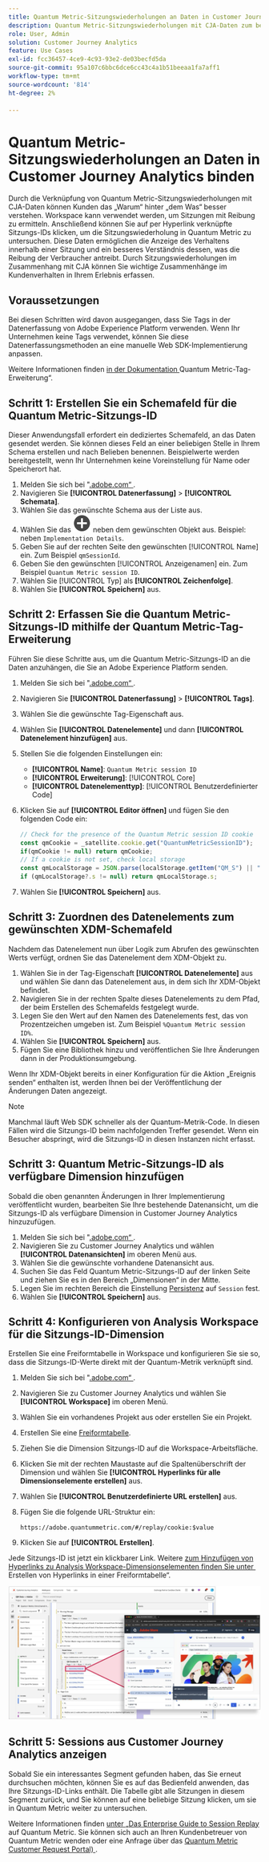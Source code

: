 ```yaml
---
title: Quantum Metric-Sitzungswiederholungen an Daten in Customer Journey Analytics binden
description: Quantum Metric-Sitzungswiederholungen mit CJA-Daten zum besseren Verständnis des „Warum“ hinter „dem Was“.
role: User, Admin
solution: Customer Journey Analytics
feature: Use Cases
exl-id: fcc36457-4ce9-4c93-93e2-de03becfd5da
source-git-commit: 95a107c6bbc6dce6cc43c4a1b51beeaa1fa7aff1
workflow-type: tm+mt
source-wordcount: '814'
ht-degree: 2%

---
```


# Quantum Metric-Sitzungswiederholungen an Daten in Customer Journey Analytics binden

Durch die Verknüpfung von Quantum Metric-Sitzungswiederholungen mit CJA-Daten können Kunden das „Warum“ hinter „dem Was“ besser verstehen.  Workspace kann verwendet werden, um Sitzungen mit Reibung zu ermitteln. Anschließend können Sie auf per Hyperlink verknüpfte Sitzungs-IDs klicken, um die Sitzungswiederholung in Quantum Metric zu untersuchen.  Diese Daten ermöglichen die Anzeige des Verhaltens innerhalb einer Sitzung und ein besseres Verständnis dessen, was die Reibung der Verbraucher antreibt.  Durch Sitzungswiederholungen im Zusammenhang mit CJA können Sie wichtige Zusammenhänge im Kundenverhalten in Ihrem Erlebnis erfassen.

## Voraussetzungen

Bei diesen Schritten wird davon ausgegangen, dass Sie Tags in der Datenerfassung von Adobe Experience Platform verwenden. Wenn Ihr Unternehmen keine Tags verwendet, können Sie diese Datenerfassungsmethoden an eine manuelle Web SDK-Implementierung anpassen.

Weitere Informationen finden [&#x200B; in der Dokumentation &#x200B;](https://experienceleague.adobe.com/de/docs/experience-platform/destinations/catalog/analytics/quantum-metric)Quantum Metric-Tag-Erweiterung“.

## Schritt 1: Erstellen Sie ein Schemafeld für die Quantum Metric-Sitzungs-ID

Dieser Anwendungsfall erfordert ein dediziertes Schemafeld, an das Daten gesendet werden. Sie können dieses Feld an einer beliebigen Stelle in Ihrem Schema erstellen und nach Belieben benennen. Beispielwerte werden bereitgestellt, wenn Ihr Unternehmen keine Voreinstellung für Name oder Speicherort hat.

1. Melden Sie sich bei &quot;[.adobe.com“ &#x200B;](https://experience.adobe.com).
1. Navigieren Sie **[!UICONTROL Datenerfassung]** > **[!UICONTROL Schemata]**.
1. Wählen Sie das gewünschte Schema aus der Liste aus.
1. Wählen Sie das ![Feldsymbol hinzufügen](/help/assets/icons/AddCircle.svg) neben dem gewünschten Objekt aus. Beispiel: neben `Implementation Details`.
1. Geben Sie auf der rechten Seite den gewünschten [!UICONTROL Name] ein. Zum Beispiel `qmSessionId`.
1. Geben Sie den gewünschten [!UICONTROL Anzeigenamen] ein. Zum Beispiel `Quantum Metric session ID`.
1. Wählen Sie [!UICONTROL Typ] als **[!UICONTROL Zeichenfolge]**.
1. Wählen Sie **[!UICONTROL Speichern]** aus.

## Schritt 2: Erfassen Sie die Quantum Metric-Sitzungs-ID mithilfe der Quantum Metric-Tag-Erweiterung

Führen Sie diese Schritte aus, um die Quantum Metric-Sitzungs-ID an die Daten anzuhängen, die Sie an Adobe Experience Platform senden.

1. Melden Sie sich bei &quot;[.adobe.com“ &#x200B;](https://experience.adobe.com).
1. Navigieren Sie **[!UICONTROL Datenerfassung]** > **[!UICONTROL Tags]**.
1. Wählen Sie die gewünschte Tag-Eigenschaft aus.
1. Wählen Sie **[!UICONTROL Datenelemente]** und dann **[!UICONTROL Datenelement hinzufügen]** aus.
1. Stellen Sie die folgenden Einstellungen ein:
   * **[!UICONTROL Name]**: `Quantum Metric session ID`
   * **[!UICONTROL Erweiterung]**: [!UICONTROL Core]
   * **[!UICONTROL Datenelementtyp]**: [!UICONTROL Benutzerdefinierter Code]
1. Klicken Sie auf **[!UICONTROL Editor öffnen]** und fügen Sie den folgenden Code ein:

   ```js
   // Check for the presence of the Quantum Metric session ID cookie
   const qmCookie = _satellite.cookie.get("QuantumMetricSessionID");
   if(qmCookie != null) return qmCookie;
   // If a cookie is not set, check local storage
   const qmLocalStorage = JSON.parse(localStorage.getItem("QM_S") || "{}");
   if (qmLocalStorage?.s != null) return qmLocalStorage.s;
   ```

1. Wählen Sie **[!UICONTROL Speichern]** aus.

## Schritt 3: Zuordnen des Datenelements zum gewünschten XDM-Schemafeld

Nachdem das Datenelement nun über Logik zum Abrufen des gewünschten Werts verfügt, ordnen Sie das Datenelement dem XDM-Objekt zu.

1. Wählen Sie in der Tag-Eigenschaft **[!UICONTROL Datenelemente]** aus und wählen Sie dann das Datenelement aus, in dem sich Ihr XDM-Objekt befindet.
1. Navigieren Sie in der rechten Spalte dieses Datenelements zu dem Pfad, der beim Erstellen des Schemafelds festgelegt wurde.
1. Legen Sie den Wert auf den Namen des Datenelements fest, das von Prozentzeichen umgeben ist. Zum Beispiel `%Quantum Metric session ID%`.
1. Wählen Sie **[!UICONTROL Speichern]** aus.
1. Fügen Sie eine Bibliothek hinzu und veröffentlichen Sie Ihre Änderungen dann in der Produktionsumgebung.

Wenn Ihr XDM-Objekt bereits in einer Konfiguration für die Aktion „Ereignis senden“ enthalten ist, werden Ihnen bei der Veröffentlichung der Änderungen Daten angezeigt.

>[!NOTE]
>
>Manchmal läuft Web SDK schneller als der Quantum-Metrik-Code. In diesen Fällen wird die Sitzungs-ID beim nachfolgenden Treffer gesendet. Wenn ein Besucher abspringt, wird die Sitzungs-ID in diesen Instanzen nicht erfasst.

## Schritt 3: Quantum Metric-Sitzungs-ID als verfügbare Dimension hinzufügen

Sobald die oben genannten Änderungen in Ihrer Implementierung veröffentlicht wurden, bearbeiten Sie Ihre bestehende Datenansicht, um die Sitzungs-ID als verfügbare Dimension in Customer Journey Analytics hinzuzufügen.

1. Melden Sie sich bei &quot;[.adobe.com“ &#x200B;](https://experience.adobe.com).
1. Navigieren Sie zu Customer Journey Analytics und wählen **[!UICONTROL Datenansichten]** im oberen Menü aus.
1. Wählen Sie die gewünschte vorhandene Datenansicht aus.
1. Suchen Sie das Feld Quantum Metric-Sitzungs-ID auf der linken Seite und ziehen Sie es in den Bereich „Dimensionen“ in der Mitte.
1. Legen Sie im rechten Bereich die Einstellung [Persistenz](/help/data-views/component-settings/persistence.md) auf `Session` fest.
1. Wählen Sie **[!UICONTROL Speichern]** aus.

## Schritt 4: Konfigurieren von Analysis Workspace für die Sitzungs-ID-Dimension

Erstellen Sie eine Freiformtabelle in Workspace und konfigurieren Sie sie so, dass die Sitzungs-ID-Werte direkt mit der Quantum-Metrik verknüpft sind.

1. Melden Sie sich bei &quot;[.adobe.com“ &#x200B;](https://experience.adobe.com).
1. Navigieren Sie zu Customer Journey Analytics und wählen Sie **[!UICONTROL Workspace]** im oberen Menü.
1. Wählen Sie ein vorhandenes Projekt aus oder erstellen Sie ein Projekt.
1. Erstellen Sie eine [Freiformtabelle](/help/analysis-workspace/visualizations/freeform-table/freeform-table.md).
1. Ziehen Sie die Dimension Sitzungs-ID auf die Workspace-Arbeitsfläche.
1. Klicken Sie mit der rechten Maustaste auf die Spaltenüberschrift der Dimension und wählen Sie **[!UICONTROL Hyperlinks für alle Dimensionselemente erstellen]** aus.
1. Wählen Sie **[!UICONTROL Benutzerdefinierte URL erstellen]** aus.
1. Fügen Sie die folgende URL-Struktur ein:

   ```
   https://adobe.quantummetric.com/#/replay/cookie:$value
   ```

1. Klicken Sie auf **[!UICONTROL Erstellen]**.

Jede Sitzungs-ID ist jetzt ein klickbarer Link. Weitere [&#x200B; zum Hinzufügen von Hyperlinks zu Analysis Workspace-Dimensionselementen finden Sie unter &#x200B;](/help/analysis-workspace/visualizations/freeform-table/freeform-table-hyperlinks.md)Erstellen von Hyperlinks in einer Freiformtabelle“.

![Sitzungswiederholung](assets/session-replay.png)

## Schritt 5: Sessions aus Customer Journey Analytics anzeigen

Sobald Sie ein interessantes Segment gefunden haben, das Sie erneut durchsuchen möchten, können Sie es auf das Bedienfeld anwenden, das Ihre Sitzungs-ID-Links enthält. Die Tabelle gibt alle Sitzungen in diesem Segment zurück, und Sie können auf eine beliebige Sitzung klicken, um sie in Quantum Metric weiter zu untersuchen.

Weitere Informationen finden [&#x200B; unter „Das Enterprise Guide to Session Replay](https://www.quantummetric.com/resources/ebook/the-enterprise-guide-to-session-replay) auf Quantum Metric. Sie können sich auch an Ihren Kundenbetreuer von Quantum Metric wenden oder eine Anfrage über das [Quantum Metric Customer Request Portal) &#x200B;](https://community.quantummetric.com/s/public-support-page).
